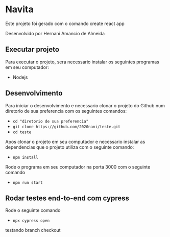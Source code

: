 # Navita

Este projeto foi gerado com o comando create react app

Desenvolvido por Hernani Amancio de Almeida


## Executar projeto

Para executar o projeto, sera necessario instalar os seguintes programas em seu computador:

- Nodejs 


## Desenvolvimento

Para iniciar o desenvolvimento e necessario clonar o projeto do Github num diretorio de sua preferencia com os seguintes comandos:


- `cd "diretorio de sua preferencia"`
- `git clone https://github.com/2020nani/teste.git`
- `cd teste`


Apos clonar o projeto em seu computador e necessario instalar as dependencias que o projeto utiliza com o seguinte comando:


- `npm install`

Rode o programa em seu computador na porta 3000 com o seguinte comando

- `npm run start`

## Rodar testes end-to-end com cypress

Rode o seguinte comando 
- `npx cypress open`


testando branch checkout
